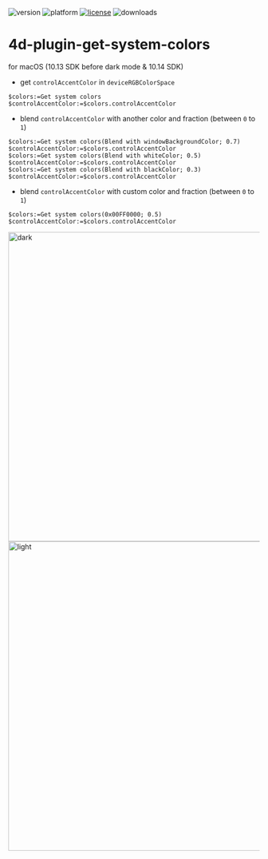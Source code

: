 ![version](https://img.shields.io/badge/version-19%2B-5682DF)
![platform](https://img.shields.io/static/v1?label=platform&message=mac-intel%20|%20mac-arm&color=blue)
[![license](https://img.shields.io/github/license/miyako/4d-plugin-get-system-colors)](LICENSE)
![downloads](https://img.shields.io/github/downloads/miyako/4d-plugin-get-system-colors/total)

# 4d-plugin-get-system-colors
for macOS (10.13 SDK before dark mode & 10.14 SDK)

* get `controlAccentColor` in `deviceRGBColorSpace` 

```4d
$colors:=Get system colors
$controlAccentColor:=$colors.controlAccentColor
```

* blend `controlAccentColor` with another color and fraction (between `0` to `1`)

```4d
$colors:=Get system colors(Blend with windowBackgroundColor; 0.7)
$controlAccentColor:=$colors.controlAccentColor
$colors:=Get system colors(Blend with whiteColor; 0.5)
$controlAccentColor:=$colors.controlAccentColor
$colors:=Get system colors(Blend with blackColor; 0.3)
$controlAccentColor:=$colors.controlAccentColor
```

* blend `controlAccentColor` with custom color and fraction (between `0` to `1`)

```4d
$colors:=Get system colors(0x00FF0000; 0.5)
$controlAccentColor:=$colors.controlAccentColor
```

<img width="620" alt="dark" src="https://user-images.githubusercontent.com/1725068/231355917-b02047ae-e761-4ee8-8c47-02c790a9c80d.png">
<img width="620" alt="light" src="https://user-images.githubusercontent.com/1725068/231355919-0964d37a-202c-4b46-bdc0-8d623aa25df2.png">
